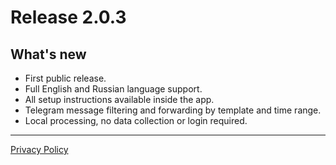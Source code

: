 # Release 2.0.3

## What's new

- First public release.
- Full English and Russian language support.
- All setup instructions available inside the app.
- Telegram message filtering and forwarding by template and time range.
- Local processing, no data collection or login required.

---

[Privacy Policy](https://mewing-pear-388.notion.site/20a6f8e6dcaa80fca1e1d0d47d793288)